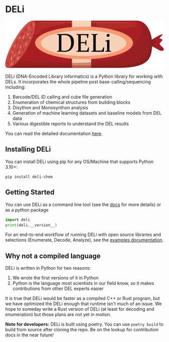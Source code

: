 # DELi
![DELi](./assets/DELi_logo.png)

DELi (DNA-Encoded Library informatics) is a Python library for working with DELs.
It incorporates the whole pipeline post base-calling/sequencing including:
1. Barcode/DEL ID calling and cube file generation
2. Enumeration of chemical structures from building blocks
3. Disython and Monosynthon analysis
4. Generation of machine learning datasets and baseline models from DEL data
5. Various digestible reports to understand the DEL results

You can read the detailed documentation [here](https://dna-encoded-library-informatics-deli.readthedocs.io/en/latest/).

## Installing DELi
You can install DELi using pip for any OS/Machine that supports Python 3.10+:

```shell
pip install deli-chem
```

## Getting Started

You can use DELi as a command line tool (see the [docs](https://dna-encoded-library-informatics-deli.readthedocs.io/en/latest/cli_docs.html) for more details) or as a python package
```python
import deli
print(deli.__version__)
```

For an end-to-end workflow of running DELi with open source libraries and selections (Enumerate, Decode, Analyze), see the [examples documentation](examples/README.md).

## Why not a compiled language
DELi is written in Python for two reasons:
1. We wrote the first versions of it in Python
2. Python is the language most scientists in our field know, so it makes contributions from other DEL experts easier

It is true that DELi would be faster as a compiled C++ or Rust program, but we have optimized the DELi enough that runtime isn't much of an issue.
We hope to someday write a Rust version of DELi (at least for decoding and enumeration) but those plans are not yet in motion.

**Note for developers:** DELi is built using poetry. You can use `poetry build` to build from source after
cloning the repo. Be on the lookup for contribution docs in the near future!
